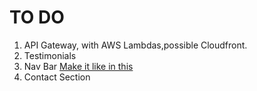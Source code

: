 # TO DO

1. API Gateway, with AWS Lambdas,possible Cloudfront.
2. Testimonials
3. Nav Bar [Make it like in this](http://dejan.works/work/)
4. Contact Section